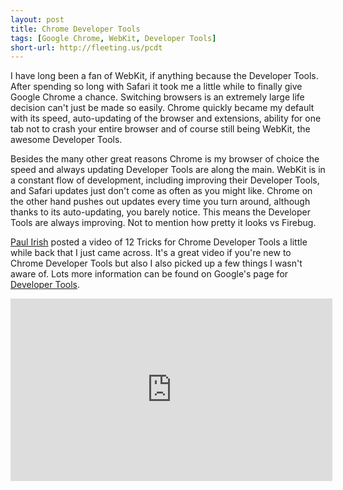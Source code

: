 ```yaml
---
layout: post
title: Chrome Developer Tools
tags: [Google Chrome, WebKit, Developer Tools]
short-url: http://fleeting.us/pcdt
---
```

I have long been a fan of WebKit, if anything because the Developer Tools. After spending so long with Safari it took me a little while to finally give Google Chrome a chance. Switching browsers is an extremely large life decision can't just be made so easily. Chrome quickly became my default with its speed, auto-updating of the browser and extensions, ability for one tab not to crash your entire browser and of course still being WebKit, the awesome Developer Tools.

Besides the many other great reasons Chrome is my browser of choice the speed and always updating Developer Tools are along the main. WebKit is in a constant flow of development, including improving their Developer Tools, and Safari updates just don't come as often as you might like. Chrome on the other hand pushes out updates every time you turn around, although thanks to its auto-updating, you barely notice. This means the Developer Tools are always improving. Not to mention how pretty it looks vs Firebug.

[Paul Irish](http://paulirish.com/ "Paul Irish") posted a video of 12 Tricks for Chrome Developer Tools a little while back that I just came across. It's a great video if you're new to Chrome Developer Tools but also I also picked up a few things I wasn't aware of. Lots more information can be found on Google's page for [Developer Tools](http://code.google.com/chrome/devtools/ "Chrome Developer Tools").

<iframe width="515" height="292" src="http://www.youtube.com/embed/nOEw9iiopwI" frameborder="0" allowfullscreen=""></iframe>

